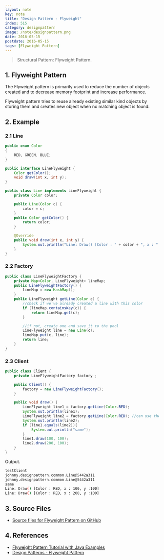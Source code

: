 ```yaml
---
layout: note
key: note
title: "Design Pattern - Flyweight"
index: 515
category: designpattern
image: /note/designpattern.png
date: 2016-05-15
postdate: 2016-05-15
tags: [Flyweight Pattern]
---
```


> Structural Pattern: Flyweight Pattern.

## 1. Flyweight Pattern
The Flyweight pattern is primarily used to reduce the number of objects created and to decrease memory footprint and increase performance.

Flyweight pattern tries to reuse already existing similar kind objects by storing them and creates new object when no matching object is found.

## 2. Example
### 2.1 Line
```java
public enum Color
{
    RED, GREEN, BLUE;
}

public interface LineFlyweight {
    Color getColor();
    void draw(int x, int y);
}

public class Line implements LineFlyweight {
    private Color color;

    public Line(Color c) {
        color = c;
    }
    public Color getColor() {
        return color;
    }

    @Override
    public void draw(int x, int y) {
        System.out.println("Line: Draw() [Color : " + color + ", x : " + x + ", y :" + y + "]");
    }
}
```
### 2.2 Factory
```java
public class LineFlyweightFactory {
    private Map<Color, LineFlyweight> lineMap;
    public LineFlyweightFactory() {
        lineMap = new HashMap();
    }
    public LineFlyweight getLine(Color c) {
        //check if we've already created a line with this color
        if (lineMap.containsKey(c)) {
            return lineMap.get(c);
        }

        //if not, create one and save it to the pool
        LineFlyweight line = new Line(c);
        lineMap.put(c, line);
        return line;
    }
}
```
### 2.3 Client
```java
public class Client {
    private LineFlyweightFactory factory ;

    public Client() {
        factory = new LineFlyweightFactory();
    }

    public void draw() {
        LineFlyweight line1 = factory.getLine(Color.RED);
        System.out.println(line1);
        LineFlyweight line2 = factory.getLine(Color.RED); //can use the lines independently
        System.out.println(line2);
        if (line1.equals(line2)){
            System.out.println("same");
        }
        line1.draw(100, 100);
        line2.draw(200, 100);
    }
}
```
Output.
```sh
testClient
johnny.designpattern.common.Line@5442a311
johnny.designpattern.common.Line@5442a311
same
Line: Draw() [Color : RED, x : 100, y :100]
Line: Draw() [Color : RED, x : 200, y :100]
```

## 3. Source Files
* [Source files for Flyweight Pattern on GitHub](https://github.com/jojozhuang/design-patterns-java/tree/master/design-pattern-flyweight)

## 4. References
* [Flyweight Pattern Tutorial with Java Examples](https://dzone.com/articles/design-patterns-flyweight)
* [Design Patterns - Flyweight Pattern](https://www.tutorialspoint.com/design_pattern/flyweight_pattern.htm)
